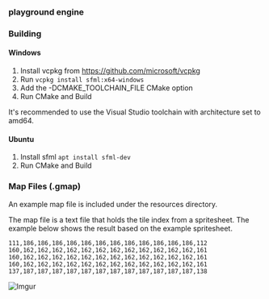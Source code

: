 ### playground engine
### Building
#### Windows
1. Install vcpkg from https://github.com/microsoft/vcpkg
2. Run ```vcpkg install sfml:x64-windows```
3. Add the -DCMAKE_TOOLCHAIN_FILE CMake option
4. Run CMake and Build

It's recommended to use the Visual Studio toolchain with architecture set to amd64.
#### Ubuntu
1. Install sfml ```apt install sfml-dev```
2. Run CMake and Build
### Map Files (.gmap)
An example map file is included under the resources directory.

The map file is a text file that holds the tile index from a spritesheet. The example below 
shows the result based on the example spritesheet. 

```
111,186,186,186,186,186,186,186,186,186,186,186,186,112
160,162,162,162,162,162,162,162,162,162,162,162,162,161
160,162,162,162,162,162,162,162,162,162,162,162,162,161
160,162,162,162,162,162,162,162,162,162,162,162,162,161
137,187,187,187,187,187,187,187,187,187,187,187,187,138
```
![Imgur](https://i.imgur.com/CEe8jRk.png)